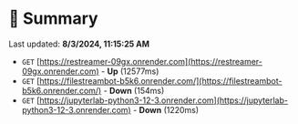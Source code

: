 # 📖 Summary
Last updated: **8/3/2024, 11:15:25 AM**

- `GET` [https://restreamer-09gx.onrender.com](https://restreamer-09gx.onrender.com) - **Up** (12577ms)
- `GET` [https://filestreambot-b5k6.onrender.com/](https://filestreambot-b5k6.onrender.com/) - **Down** (154ms)
- `GET` [https://jupyterlab-python3-12-3.onrender.com](https://jupyterlab-python3-12-3.onrender.com) - **Down** (1220ms)
